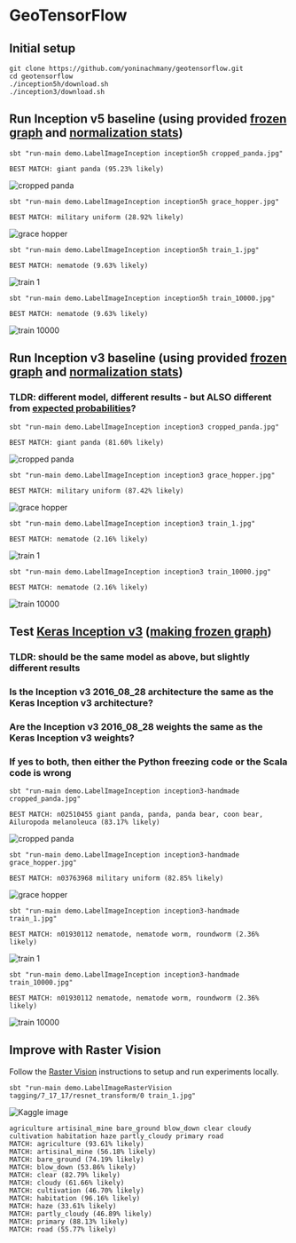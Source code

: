 GeoTensorFlow
=======================

## Initial setup

```console
git clone https://github.com/yoninachmany/geotensorflow.git
cd geotensorflow
./inception5h/download.sh
./inception3/download.sh
```

## Run Inception v5 baseline (using provided [frozen graph](https://github.com/tensorflow/tensorflow/blob/r1.2/tensorflow/java/src/main/java/org/tensorflow/examples/LabelImage.java#L37) and [normalization stats](https://github.com/tensorflow/tensorflow/blob/r1.2/tensorflow/java/src/main/java/org/tensorflow/examples/LabelImage.java#L85-L86))

```console
sbt "run-main demo.LabelImageInception inception5h cropped_panda.jpg"

BEST MATCH: giant panda (95.23% likely)
```

![cropped panda](cropped_panda.jpg)

```console
sbt "run-main demo.LabelImageInception inception5h grace_hopper.jpg"

BEST MATCH: military uniform (28.92% likely)
```

![grace hopper](grace_hopper.jpg)

```console
sbt "run-main demo.LabelImageInception inception5h train_1.jpg"

BEST MATCH: nematode (9.63% likely)
```

![train 1](train_1.jpg)

```console
sbt "run-main demo.LabelImageInception inception5h train_10000.jpg"

BEST MATCH: nematode (9.63% likely)
```

![train 10000](train_10000.jpg)

## Run Inception v3 baseline (using provided [frozen graph](https://www.tensorflow.org/tutorials/image_recognition#usage_with_the_c_api) and [normalization stats](https://github.com/tensorflow/tensorflow/blob/r1.2/tensorflow/java/src/main/java/org/tensorflow/examples/LabelImage.java#L85-L86))

### TLDR: different model, different results - but ALSO different from [expected probabilities](https://www.tensorflow.org/tutorials/image_recognition#usage_with_the_c_api)?

```console
sbt "run-main demo.LabelImageInception inception3 cropped_panda.jpg"

BEST MATCH: giant panda (81.60% likely)
```

![cropped panda](cropped_panda.jpg)

```console
sbt "run-main demo.LabelImageInception inception3 grace_hopper.jpg"

BEST MATCH: military uniform (87.42% likely)
```

![grace hopper](grace_hopper.jpg)

```console
sbt "run-main demo.LabelImageInception inception3 train_1.jpg"

BEST MATCH: nematode (2.16% likely)
```

![train 1](train_1.jpg)

```console
sbt "run-main demo.LabelImageInception inception3 train_10000.jpg"

BEST MATCH: nematode (2.16% likely)
```

![train 10000](train_10000.jpg)

## Test [Keras Inception v3](https://keras.io/applications/#inceptionv3) ([making frozen graph](https://github.com/yoninachmany/geotensorflow/blob/master/inception3-homemade/Raster%2BVision%2Bmodel%2Bto%2BTensorFlow%2Bprotobuf.ipynb)) 

### TLDR: should be the same model as above, but slightly different results

### Is the Inception v3 2016_08_28 architecture the same as the Keras Inception v3 architecture?

### Are the Inception v3 2016_08_28 weights the same as the Keras Inception v3 weights?

### If yes to both, then either the Python freezing code or the Scala code is wrong

```console
sbt "run-main demo.LabelImageInception inception3-handmade cropped_panda.jpg"

BEST MATCH: n02510455 giant panda, panda, panda bear, coon bear, Ailuropoda melanoleuca (83.17% likely)
```

![cropped panda](cropped_panda.jpg)

```console
sbt "run-main demo.LabelImageInception inception3-handmade grace_hopper.jpg"

BEST MATCH: n03763968 military uniform (82.85% likely)
```

![grace hopper](grace_hopper.jpg)

```console
sbt "run-main demo.LabelImageInception inception3-handmade train_1.jpg"

BEST MATCH: n01930112 nematode, nematode worm, roundworm (2.36% likely)
```

![train 1](train_1.jpg)

```console
sbt "run-main demo.LabelImageInception inception3-handmade train_10000.jpg"

BEST MATCH: n01930112 nematode, nematode worm, roundworm (2.36% likely)
```

![train 10000](train_10000.jpg)

## Improve with Raster Vision

Follow the [Raster Vision](https://github.com/azavea/raster-vision) instructions to setup and run experiments locally.

```console
sbt "run-main demo.LabelImageRasterVision tagging/7_17_17/resnet_transform/0 train_1.jpg"
```

![Kaggle image](train_1.jpg)

```
agriculture artisinal_mine bare_ground blow_down clear cloudy cultivation habitation haze partly_cloudy primary road 
MATCH: agriculture (93.61% likely)
MATCH: artisinal_mine (56.18% likely)
MATCH: bare_ground (74.19% likely)
MATCH: blow_down (53.86% likely)
MATCH: clear (82.79% likely)
MATCH: cloudy (61.66% likely)
MATCH: cultivation (46.70% likely)
MATCH: habitation (96.16% likely)
MATCH: haze (33.61% likely)
MATCH: partly_cloudy (46.89% likely)
MATCH: primary (88.13% likely)
MATCH: road (55.77% likely)
```
